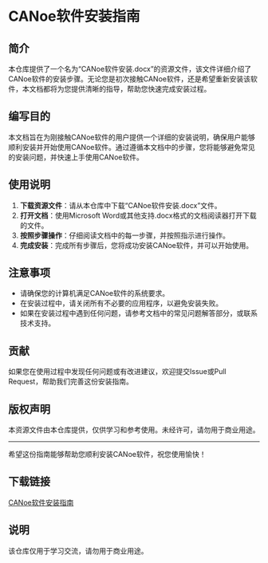# CANoe软件安装指南

## 简介
本仓库提供了一个名为“CANoe软件安装.docx”的资源文件，该文件详细介绍了CANoe软件的安装步骤。无论您是初次接触CANoe软件，还是希望重新安装该软件，本文档都将为您提供清晰的指导，帮助您快速完成安装过程。

## 编写目的
本文档旨在为刚接触CANoe软件的用户提供一个详细的安装说明，确保用户能够顺利安装并开始使用CANoe软件。通过遵循本文档中的步骤，您将能够避免常见的安装问题，并快速上手使用CANoe软件。

## 使用说明
1. **下载资源文件**：请从本仓库中下载“CANoe软件安装.docx”文件。
2. **打开文档**：使用Microsoft Word或其他支持.docx格式的文档阅读器打开下载的文件。
3. **按照步骤操作**：仔细阅读文档中的每一步骤，并按照指示进行操作。
4. **完成安装**：完成所有步骤后，您将成功安装CANoe软件，并可以开始使用。

## 注意事项
- 请确保您的计算机满足CANoe软件的系统要求。
- 在安装过程中，请关闭所有不必要的应用程序，以避免安装失败。
- 如果在安装过程中遇到任何问题，请参考文档中的常见问题解答部分，或联系技术支持。

## 贡献
如果您在使用过程中发现任何问题或有改进建议，欢迎提交Issue或Pull Request，帮助我们完善这份安装指南。

## 版权声明
本资源文件由本仓库提供，仅供学习和参考使用。未经许可，请勿用于商业用途。

---

希望这份指南能够帮助您顺利安装CANoe软件，祝您使用愉快！

## 下载链接
[CANoe软件安装指南](https://pan.quark.cn/s/21adf055caaf)

## 说明

该仓库仅用于学习交流，请勿用于商业用途。
